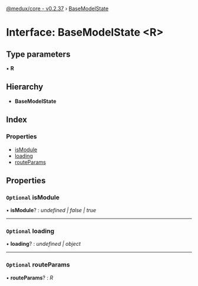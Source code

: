 [@medux/core - v0.2.37](../README.md) › [BaseModelState](basemodelstate.md)

# Interface: BaseModelState <**R**>

## Type parameters

▪ **R**

## Hierarchy

* **BaseModelState**

## Index

### Properties

* [isModule](basemodelstate.md#optional-ismodule)
* [loading](basemodelstate.md#optional-loading)
* [routeParams](basemodelstate.md#optional-routeparams)

## Properties

### `Optional` isModule

• **isModule**? : *undefined | false | true*

___

### `Optional` loading

• **loading**? : *undefined | object*

___

### `Optional` routeParams

• **routeParams**? : *R*

